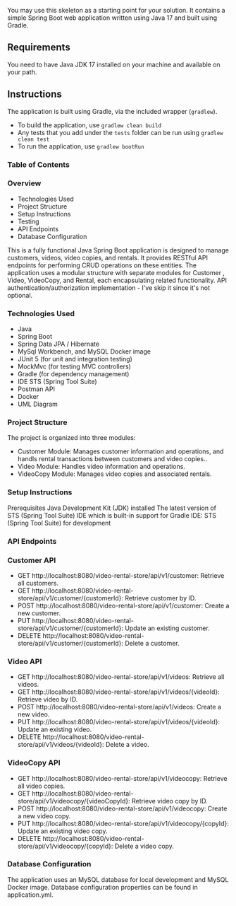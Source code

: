 You may use this skeleton as a starting point for your solution. It contains a simple
Spring Boot web application written using Java 17 and built using Gradle.

## Requirements

You need to have Java JDK 17 installed on your machine and available on your path.

## Instructions

The application is built using Gradle, via the included wrapper (`gradlew`).

- To build the application, use `gradlew clean build`
- Any tests that you add under the `tests` folder can be run using `gradlew clean test`
- To run the application, use `gradlew bootRun`

### Table of Contents ###
### Overview ###
* Technologies Used
* Project Structure
* Setup Instructions
* Testing
* API Endpoints
* Database Configuration

This is a fully functional Java Spring Boot application is designed to manage customers, videos, video copies, and rentals. It provides RESTful API endpoints for performing CRUD operations on these entities. The application uses a modular structure with separate modules for Customer , Video, VideoCopy, and Rental, each encapsulating related functionality. API authentication/authorization implementation - I've skip it since it's not optional.

### Technologies Used ###
* Java
* Spring Boot
* Spring Data JPA / Hibernate
* MySql Workbench, and MySQL Docker image
* JUnit 5 (for unit and integration testing)
* MockMvc (for testing MVC controllers)
* Gradle (for dependency management)
* IDE STS (Spring Tool Suite)
* Postman API
* Docker
* UML Diagram

### Project Structure ###
The project is organized into three modules:

* Customer Module: Manages customer information and operations, and handls rental transactions between customers and video copies..
* Video Module: Handles video information and operations.
* VideoCopy Module: Manages video copies and associated rentals.

### Setup Instructions ###
Prerequisites
Java Development Kit (JDK) installed
The latest version of STS (Spring Tool Suite) IDE which is built-in support for Gradle
IDE: STS (Spring Tool Suite) for development

### API Endpoints ###
### Customer API ###
* GET http://localhost:8080/video-rental-store/api/v1/customer: Retrieve all customers.
* GET http://localhost:8080/video-rental-store/api/v1/customer/{customerId}: Retrieve customer by ID.
* POST http://localhost:8080/video-rental-store/api/v1/customer: Create a new customer.
* PUT http://localhost:8080/video-rental-store/api/v1/customer/{customerId}: Update an existing customer.
* DELETE http://localhost:8080/video-rental-store/api/v1/customer/{customerId}: Delete a customer.
### Video API ###
* GET http://localhost:8080/video-rental-store/api/v1/videos: Retrieve all videos.
* GET http://localhost:8080/video-rental-store/api/v1/videos/{videoId}: Retrieve video by ID.
* POST http://localhost:8080/video-rental-store/api/v1/videos: Create a new video.
* PUT http://localhost:8080/video-rental-store/api/v1/videos/{videoId}: Update an existing video.
* DELETE http://localhost:8080/video-rental-store/api/v1/videos/{videoId}: Delete a video.
### VideoCopy API ###
* GET http://localhost:8080/video-rental-store/api/v1/videocopy: Retrieve all video copies.
* GET http://localhost:8080/video-rental-store/api/v1/videocopy/{videoCopyId}: Retrieve video copy by ID.
* POST http://localhost:8080/video-rental-store/api/v1/videocopy: Create a new video copy.
* PUT http://localhost:8080/video-rental-store/api/v1/videocopy/{copyId}: Update an existing video copy.
* DELETE http://localhost:8080/video-rental-store/api/v1/videocopy/{copyId}: Delete a video copy.
### Database Configuration ###
The application uses an MySQL database for local development and MySQL Docker image. Database configuration properties can be found in application.yml.